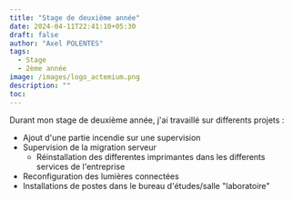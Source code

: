 ```yaml
---
title: "Stage de deuxième année"
date: 2024-04-11T22:41:10+05:30
draft: false
author: "Axel POLENTES"
tags:
  - Stage
  - 2ème année
image: /images/logo_actemium.png
description: ""
toc: 
---
```


Durant mon stage de deuxième année, j'ai travaillé sur differents projets :
  - Ajout d'une partie incendie sur une supervision
  - Supervision de la migration serveur
    - Réinstallation des differentes imprimantes dans les differents services de l'entreprise
  - Reconfiguration des lumières connectées
  - Installations de postes dans le bureau d'études/salle "laboratoire"